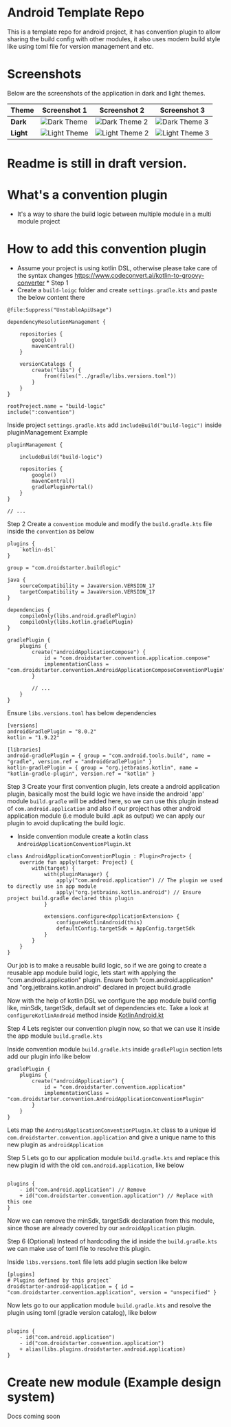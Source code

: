 # Android Template Repo
This is a template repo for android project, it has convention plugin to allow sharing the build config with other
modules, it also uses modern build style like using toml file for version management and etc.

# Screenshots

Below are the screenshots of the application in dark and light themes.

| Theme     | Screenshot 1                               | Screenshot 2                                   | Screenshot 3                                   |
|-----------|--------------------------------------------|------------------------------------------------|------------------------------------------------|
| **Dark**  | ![Dark Theme](docs/home_screen_dark.png)   | ![Dark Theme 2](docs/home_screen_dark_2.png)   | ![Dark Theme 3](docs/home_screen_dark_3.png)   |
| **Light** | ![Light Theme](docs/home_screen_light.png) | ![Light Theme 2](docs/home_screen_light_2.png) | ![Light Theme 3](docs/home_screen_light_3.png) |

# Readme is still in draft version.

# What's a convention plugin

* It's a way to share the build logic between multiple module in a multi module project

# How to add this convention plugin

* Assume your project is using kotlin DSL, otherwise please take care of the syntax
  changes https://www.codeconvert.ai/kotlin-to-groovy-converter *
  Step 1
* Create a `build-loigc` folder and create `settings.gradle.kts` and paste the below content there

```
@file:Suppress("UnstableApiUsage")

dependencyResolutionManagement {

    repositories {
        google()
        mavenCentral()
    }

    versionCatalogs {
        create("libs") {
            from(files("../gradle/libs.versions.toml"))
        }
    }
}

rootProject.name = "build-logic"
include(":convention")

```

Inside project `settings.gradle.kts` add `includeBuild("build-logic")` inside pluginManagement
Example

```
pluginManagement {

    includeBuild("build-logic")

    repositories {
        google()
        mavenCentral()
        gradlePluginPortal()
    }
}

// ...
```

Step 2
Create a `convention` module and modify the `build.gradle.kts` file inside the `convention` as below

```
plugins {
    `kotlin-dsl`
}

group = "com.droidstarter.buildlogic"

java {
    sourceCompatibility = JavaVersion.VERSION_17
    targetCompatibility = JavaVersion.VERSION_17
}

dependencies {
    compileOnly(libs.android.gradlePlugin)
    compileOnly(libs.kotlin.gradlePlugin)
}

gradlePlugin {
    plugins {
        create("androidApplicationCompose") {
            id = "com.droidstarter.convention.application.compose"
            implementationClass = "com.droidstarter.convention.AndroidApplicationComposeConventionPlugin"
        }

        // ...
    }
}
```

Ensure `libs.versions.toml` has below dependencies

```
[versions]
androidGradlePlugin = "8.0.2"
kotlin = "1.9.22"

[libraries]
android-gradlePlugin = { group = "com.android.tools.build", name = "gradle", version.ref = "androidGradlePlugin" }
kotlin-gradlePlugin = { group = "org.jetbrains.kotlin", name = "kotlin-gradle-plugin", version.ref = "kotlin" }
```

Step 3
Create your first convention plugin, lets create a android application plugin, basically most the build logic we
have inside the android 'app' module `build.gradle` will be added here, so we can use this plugin instead of
`com.android.application` and also if our project has other android application module (i.e module build .apk as
output) we can apply our plugin to avoid duplicating the build logic.

* Inside convention module create a kotlin class `AndroidApplicationConventionPlugin.kt`

```
class AndroidApplicationConventionPlugin : Plugin<Project> {
    override fun apply(target: Project) {
        with(target) {
            with(pluginManager) {
                apply("com.android.application") // The plugin we used to directly use in app module
                apply("org.jetbrains.kotlin.android") // Ensure project build.gradle declared this plugin
            }

            extensions.configure<ApplicationExtension> {
                configureKotlinAndroid(this)
                defaultConfig.targetSdk = AppConfig.targetSdk
            }
        }
    }
}
```

Our job is to make a reusable build logic, so if we are going to create a reusable app module build logic, lets
start with applying the "com.android.application" plugin.
Ensure both "com.android.application" and "org.jetbrains.kotlin.android" declared in project build.gradle

Now with the help of kotlin DSL we configure the app module build config like, minSdk, targetSdk, default set of
dependencies etc. Take a look at `configureKotlinAndroid` method
inside [KotlinAndroid.kt](build-logic%2Fconvention%2Fsrc%2Fmain%2Fkotlin%2Fcom%2Fdroidstarter%2Fsupport%2FKotlinAndroid.kt)

Step 4
Lets register our convention plugin now, so that we can use it inside the app module `build.gradle.kts`

Inside convention module `build.gradle.kts` inside `gradlePlugin` section lets add our plugin info like below

```
gradlePlugin {
    plugins {
        create("androidApplication") {
            id = "com.droidstarter.convention.application"
            implementationClass = "com.droidstarter.convention.AndroidApplicationConventionPlugin"
        }
    }
}
```

Lets map the `AndroidApplicationConventionPlugin.kt` class to a unique id `com.droidstarter.convention.application`
and give a unique name to this new plugin as `androidApplication`

Step 5
Lets go to our application module `build.gradle.kts` and replace this new plugin id with the old
`com.android.application`, like below

```

plugins {
    - id("com.android.application") // Remove
    + id("com.droidstarter.convention.application") // Replace with this one
}
```

Now we can remove the minSdk, targetSdk declaration from this module, since those are already covered by our
`androidApplication` plugin.

Step 6 (Optional)
Instead of hardcoding the id inside the `build.gradle.kts` we can make use of toml file to resolve this plugin.

Inside `libs.versions.toml` file lets add plugin section like below

```
[plugins]
# Plugins defined by this project`
droidstarter-android-application = { id = "com.droidstarter.convention.application", version = "unspecified" }

```

Now lets go to our application module `build.gradle.kts` and resolve the plugin using toml (gradle version catalog),
like below

```

plugins {
    - id("com.android.application")
    - id("com.droidstarter.convention.application")
    + alias(libs.plugins.droidstarter.android.application)
}
```

# Create new module (Example design system)

Docs coming soon